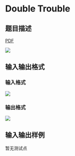# Double Trouble

## 题目描述

[problemUrl]: https://uva.onlinejudge.org/index.php?option=com_onlinejudge&Itemid=8&category=4&page=show_problem&problem=204

[PDF](https://uva.onlinejudge.org/external/2/p268.pdf)

![](https://cdn.luogu.com.cn/upload/vjudge_pic/UVA268/a2fa673f35732235548c3278a944942c7fe4e2f1.png)

## 输入输出格式

### 输入格式

![](https://cdn.luogu.com.cn/upload/vjudge_pic/UVA268/9699fa4e10205f6cc38b1f9b2e06b78245b961f3.png)

### 输出格式

![](https://cdn.luogu.com.cn/upload/vjudge_pic/UVA268/5a845c0f12142127bd0e46cfbe900624dc528da8.png)

## 输入输出样例

暂无测试点

